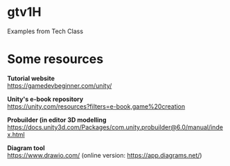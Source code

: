 # gtv1H
Examples from Tech Class

# Some resources
**Tutorial website**\
https://gamedevbeginner.com/unity/

**Unity's e-book repository**\
https://unity.com/resources?filters=e-book,game%20creation

**Probuilder (in editor 3D modelling**\
https://docs.unity3d.com/Packages/com.unity.probuilder@6.0/manual/index.html

**Diagram tool**\
https://www.drawio.com/ (online version: https://app.diagrams.net/)
